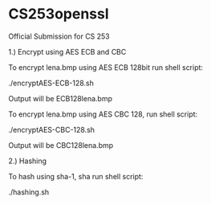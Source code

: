 # CS253openssl
Official Submission for CS 253


1.) Encrypt using AES ECB and CBC

To encrypt lena.bmp using AES ECB 128bit run shell script: 

./encryptAES-ECB-128.sh

Output will be ECB128lena.bmp

To encrypt lena.bmp using AES CBC 128, run shell script: 

./encryptAES-CBC-128.sh 

Output will be CBC128lena.bmp

2.) Hashing

To hash using sha-1, sha run shell script:

./hashing.sh



